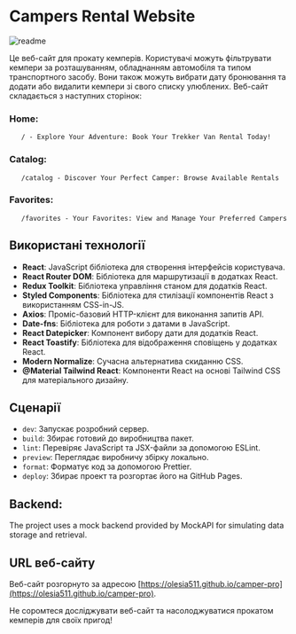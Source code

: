 # Campers Rental Website
![readme](https://github.com/Olesia511/camper-pro/assets/131859369/bee18cdb-cfd5-48c8-af23-650f48c0c26f)

Це веб-сайт для прокату кемперів. Користувачі можуть фільтрувати кемпери за розташуванням, обладнанням автомобіля та типом транспортного засобу. 
Вони також можуть вибрати дату бронювання та додати або видалити кемпери зі свого списку улюблених. Веб-сайт складається з наступних сторінок:

### Home:     
       / - Explore Your Adventure: Book Your Trekker Van Rental Today!
### Catalog:  
       /catalog - Discover Your Perfect Camper: Browse Available Rentals
### Favorites: 
       /favorites - Your Favorites: View and Manage Your Preferred Campers

## Використані технології

- **React**: JavaScript бібліотека для створення інтерфейсів користувача.
- **React Router DOM**: Бібліотека для маршрутизації в додатках React.
- **Redux Toolkit**: Бібліотека управління станом для додатків React.
- **Styled Components**: Бібліотека для стилізації компонентів React з використанням CSS-in-JS.
- **Axios**: Проміс-базовий HTTP-клієнт для виконання запитів API.
- **Date-fns**: Бібліотека для роботи з датами в JavaScript.
- **React Datepicker**: Компонент вибору дати для додатків React.
- **React Toastify**: Бібліотека для відображення сповіщень у додатках React.
- **Modern Normalize**: Сучасна альтернатива скиданню CSS.
- **@Material Tailwind React**: Компоненти React на основі Tailwind CSS для матеріального дизайну.

## Сценарії

- `dev`: Запускає розробний сервер.
- `build`: Збирає готовий до виробництва пакет.
- `lint`: Перевіряє JavaScript та JSX-файли за допомогою ESLint.
- `preview`: Переглядає виробничу збірку локально.
- `format`: Форматує код за допомогою Prettier.
- `deploy`: Збирає проект та розгортає його на GitHub Pages.

## Backend:
The project uses a mock backend provided by MockAPI for simulating data storage and retrieval.

## URL веб-сайту

Веб-сайт розгорнуто за адресою [https://olesia511.github.io/camper-pro](https://olesia511.github.io/camper-pro).

Не соромтеся досліджувати веб-сайт та насолоджуватися прокатом кемперів для своїх пригод!
